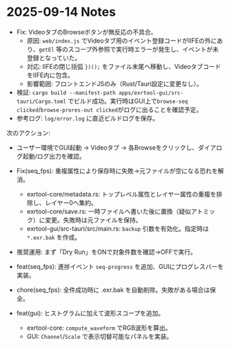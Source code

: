 # 2025-09-14 Notes

- Fix: VideoタブのBrowseボタンが無反応の不具合。
  - 原因: `web/index.js` でVideoタブ用のイベント登録コードがIIFEの外にあり、`getEl` 等のスコープ外参照で実行時エラーが発生し、イベントが未登録となっていた。
  - 対応: IIFEの閉じ括弧 `})();` をファイル末尾へ移動し、VideoタブコードをIIFE内に包含。
  - 影響範囲: フロントエンドJSのみ（Rust/Tauri設定に変更なし）。
- 検証: `cargo build --manifest-path apps/exrtool-gui/src-tauri/Cargo.toml` でビルド成功。実行時はGUI上で`browse-seq clicked`/`browse-prores-out clicked`がログに出ることを確認予定。
- 参考ログ: `log/error.log` に直近ビルドログを保存。

次のアクション:
- ユーザー環境でGUI起動 → Videoタブ → 各Browseをクリックし、ダイアログ起動/ログ出力を確認。
- Fix(seq_fps): 重複属性により保存時に失敗→元ファイルが空になる恐れを解消。
  - exrtool-core/metadata.rs: トップレベル属性とレイヤー属性の重複を排除し、レイヤー0へ集約。
  - exrtool-core/save.rs: 一時ファイルへ書いた後に置換（疑似アトミック）に変更。失敗時は元ファイルを保持。
  - exrtool-gui/src-tauri/src/main.rs: `backup` 引数を有効化。指定時は `*.exr.bak` を作成。
- 推奨運用: まず「Dry Run」をONで対象件数を確認→OFFで実行。
- feat(seq_fps): 進捗イベント `seq-progress` を追加、GUIにプログレスバーを実装。
- chore(seq_fps): 全件成功時に .exr.bak を自動削除。失敗がある場合は保全。

- feat(gui): ヒストグラムに加えて波形スコープを追加。
  - exrtool-core: `compute_waveform` でRGB波形を算出。
  - GUI: `Channel`/`Scale` で表示切替可能なパネルを実装。

